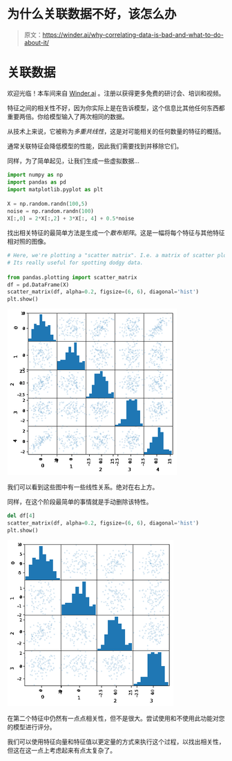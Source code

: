 # 为什么关联数据不好，该怎么办

> 原文：<https://winder.ai/why-correlating-data-is-bad-and-what-to-do-about-it/>

# 关联数据

欢迎光临！本车间来自 [Winder.ai](https://Winder.ai/?utm_source=winderresearch&utm_medium=notebook&utm_campaign=workshop&utm_term=individual) 。注册以获得更多免费的研讨会、培训和视频。

特征之间的相关性不好，因为你实际上是在告诉模型，这个信息比其他任何东西都重要两倍。你给模型输入了两次相同的数据。

从技术上来说，它被称为*多重共线性*，这是对可能相关的任何数量的特征的概括。

通常关联特征会降低模型的性能，因此我们需要找到并移除它们。

同样，为了简单起见，让我们生成一些虚拟数据&mldr;

```py
import numpy as np
import pandas as pd
import matplotlib.pyplot as plt

X = np.random.randn(100,5)
noise = np.random.randn(100)
X[:,0] = 2*X[:,2] + 3*X[:, 4] + 0.5*noise 
```

找出相关特征的最简单方法是生成一个*散布矩阵*。这是一幅将每个特征与其他特征相对照的图像。

```py
# Here, we're plotting a "scatter matrix". I.e. a matrix of scatter plots of each feature.
# Its really useful for spotting dodgy data.

from pandas.plotting import scatter_matrix
df = pd.DataFrame(X)
scatter_matrix(df, alpha=0.2, figsize=(6, 6), diagonal='hist')
plt.show() 
```

![png](img/2131245d93604f14e6066d1a9f82c9b4.png)

我们可以看到这些图中有一些线性关系。绝对在右上方。

同样，在这个阶段最简单的事情就是手动删除该特性。

```py
del df[4]
scatter_matrix(df, alpha=0.2, figsize=(6, 6), diagonal='hist')
plt.show() 
```

![png](img/0975407146ec4d66ad4641d2731da030.png)

在第二个特征中仍然有一点点相关性，但不是很大。尝试使用和不使用此功能对您的模型进行评分。

我们可以使用特征向量和特征值以更定量的方式来执行这个过程，以找出相关性，但这在这一点上考虑起来有点太复杂了。